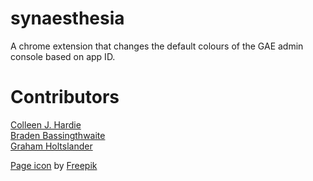 synaesthesia
============

A chrome extension that changes the default colours of the GAE admin console based on app ID.

Contributors
============

[Colleen J. Hardie](https://github.com/colleenjhardie "Colleen!")  
[Braden Bassingthwaite](https://github.com/bbBradenbb "Braden!")  
[Graham Holtslander](https://github.com/gholtsla "Graham!")  

[Page icon](http://www.flaticon.com/free-icon/brush-tool_536 "Page icon") by [Freepik](http://www.freepik.com "Freepik")